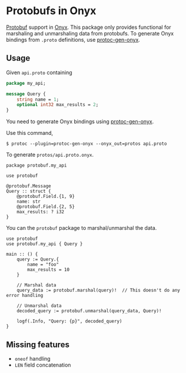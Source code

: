 # Protobufs in Onyx

[Protobuf](https://protobuf.dev) support in [Onyx](https://onyxlang.dev).
This package only provides functional for marshaling and unmarshaling data from protobufs.
To generate Onyx bindings from `.proto` definitions, use [protoc-gen-onyx](https://github.com/onyx-lang/protoc-gen-onyx).

## Usage

Given `api.proto` containing

```protobuf
package my_api;

message Query {
    string name = 1;
    optional int32 max_results = 2;
}
```

You need to generate Onyx bindings using [protoc-gen-onyx](https://github.com/onyx-lang/protoc-gen-onyx).

Use this command,
```shell
$ protoc --plugin=protoc-gen-onyx --onyx_out=protos api.proto
```

To generate `protos/api.proto.onyx`.
```odin
package protobuf.my_api

use protobuf

@protobuf.Message
Query :: struct {
    @protobuf.Field.{1, 9}
    name: str
    @protobuf.Field.{2, 5}
    max_results: ? i32
}
```

You can the `protobuf` package to marshal/unmarshal the data.

```odin
use protobuf
use protobuf.my_api { Query }

main :: () {
    query := Query.{
        name = "foo"
        max_results = 10
    }

    // Marshal data
    query_data := protobuf.marshal(query)!  // This doesn't do any error handling

    // Unmarshal data
    decoded_query := protobuf.unmarshal(query_data, Query)!

    logf(.Info, "Query: {p}", decoded_query)
}
```

## Missing features

- `oneof` handling
- `LEN` field concatenation



